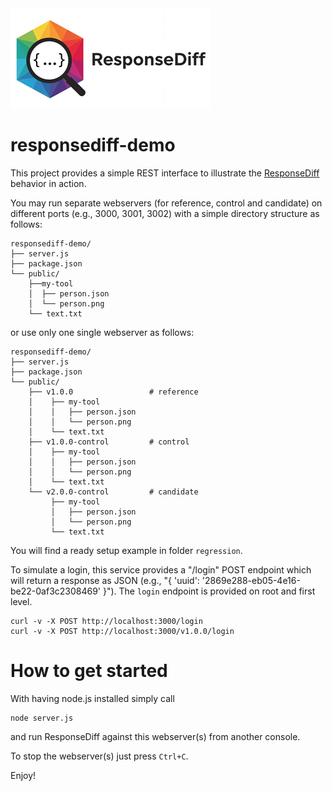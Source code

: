 <img src="doc/img/responsediff-logo_320x160.png" alt="ResponseDiff"/>

# responsediff-demo

This project provides a simple REST interface to illustrate the [ResponseDiff](https://github.com/kreutzr/responsediff) behavior in action.

You may run separate webservers (for reference, control and candidate) on different ports (e.g., 3000, 3001, 3002) with a simple directory structure as follows:
```
responsediff-demo/
├── server.js
├── package.json
└── public/
    ├──my-tool
    │  ├── person.json
    │  └── person.png
    └── text.txt
```

or use only one single webserver as follows:
```
responsediff-demo/
├── server.js
├── package.json
└── public/
    ├── v1.0.0                 # reference
    │    ├── my-tool
    │    │   ├── person.json
    │    │   └── person.png
    │    └── text.txt
    ├── v1.0.0-control         # control
    │    ├── my-tool
    │    │   ├── person.json
    │    │   └── person.png
    │    └── text.txt
    └── v2.0.0-control         # candidate
         ├── my-tool
         │   ├── person.json
         │   └── person.png
         └── text.txt
```

You will find a ready setup example in folder `regression`.

To simulate a login, this service provides a "/login" POST endpoint which will return a response as JSON (e.g., "{ 'uuid': '2869e288-eb05-4e16-be22-0af3c2308469' }").
The `login` endpoint is provided on root and first level.
```
curl -v -X POST http://localhost:3000/login
curl -v -X POST http://localhost:3000/v1.0.0/login
```

# How to get started
With having node.js installed simply call
```
node server.js
```

and run ResponseDiff against this webserver(s) from another console.

To stop the webserver(s) just press `Ctrl+C`.

Enjoy!
